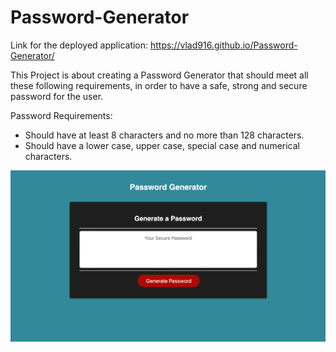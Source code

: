 # Password-Generator

Link for the deployed application: https://vlad916.github.io/Password-Generator/

This Project is about creating a Password Generator that should meet all these following requirements, in order to have a safe, strong and secure password for the user. 

Password Requirements:
* Should have at least 8 characters and no more than 128 characters. 
* Should have a lower case, upper case, special case and numerical characters. 

<img src="images/password.png" text-align="center">
